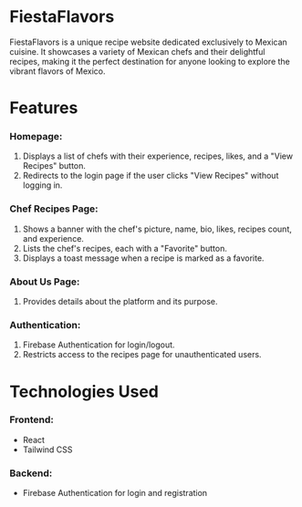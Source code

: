 # FiestaFlavors

FiestaFlavors is a unique recipe website dedicated exclusively to Mexican cuisine. It showcases a variety of Mexican chefs and their delightful recipes, making it the perfect destination for anyone looking to explore the vibrant flavors of Mexico.

# Features

### Homepage:
1. Displays a list of chefs with their experience, recipes, likes, and a "View Recipes" button.  
2. Redirects to the login page if the user clicks "View Recipes" without logging in.

### Chef Recipes Page:
1. Shows a banner with the chef's picture, name, bio, likes, recipes count, and experience.  
2. Lists the chef's recipes, each with a "Favorite" button.  
3. Displays a toast message when a recipe is marked as a favorite.

### About Us Page:
1. Provides details about the platform and its purpose.

### Authentication:
1. Firebase Authentication for login/logout.  
2. Restricts access to the recipes page for unauthenticated users.

# Technologies Used

### Frontend:
- React
- Tailwind CSS

### Backend:
- Firebase Authentication for login and registration


